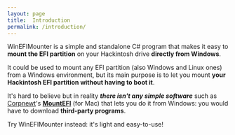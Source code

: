 ```yaml
---
layout: page
title:  Introduction
permalink: /introduction/
---
```


WinEFIMounter is a simple and standalone C# program that makes it easy to **mount the EFI partition** on your Hackintosh drive **directly from Windows**. 

It could be used to mount any EFI partition (also Windows and Linux ones) from a Windows environment, but its main purpose is to let you mount **your Hackintosh EFI partition without having to boot it**. 

It's hard to believe but in reality _**there isn't any simple software**_ such as [Corpnewt](https://github.com/corpnewt)'s [**MountEFI**](https://github.com/corpnewt/MountEFI) (for Mac) that lets you do it from Windows: you would have to download **third-party programs**. 

Try WinEFIMounter instead: it's light and easy-to-use!
